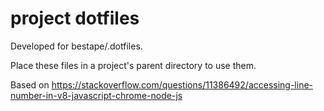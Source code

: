 project dotfiles
================
Developed for bestape/.dotfiles.

Place these files in a project's parent directory to use them.

Based on https://stackoverflow.com/questions/11386492/accessing-line-number-in-v8-javascript-chrome-node-js